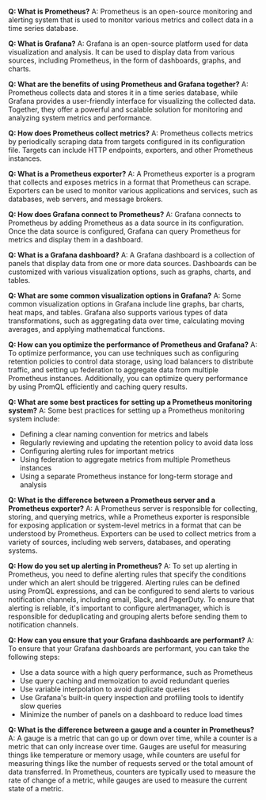 **Q: What is Prometheus?**
A: Prometheus is an open-source monitoring and alerting system that is used to monitor various metrics and collect data in a time series database.

**Q: What is Grafana?**
A: Grafana is an open-source platform used for data visualization and analysis. It can be used to display data from various sources, including Prometheus, in the form of dashboards, graphs, and charts.

**Q: What are the benefits of using Prometheus and Grafana together?**
A: Prometheus collects data and stores it in a time series database, while Grafana provides a user-friendly interface for visualizing the collected data. Together, they offer a powerful and scalable solution for monitoring and analyzing system metrics and performance.

**Q: How does Prometheus collect metrics?**
A: Prometheus collects metrics by periodically scraping data from targets configured in its configuration file. Targets can include HTTP endpoints, exporters, and other Prometheus instances.

**Q: What is a Prometheus exporter?**
A: A Prometheus exporter is a program that collects and exposes metrics in a format that Prometheus can scrape. Exporters can be used to monitor various applications and services, such as databases, web servers, and message brokers.

**Q: How does Grafana connect to Prometheus?**
A: Grafana connects to Prometheus by adding Prometheus as a data source in its configuration. Once the data source is configured, Grafana can query Prometheus for metrics and display them in a dashboard.

**Q: What is a Grafana dashboard?**
A: A Grafana dashboard is a collection of panels that display data from one or more data sources. Dashboards can be customized with various visualization options, such as graphs, charts, and tables.

**Q: What are some common visualization options in Grafana?**
A: Some common visualization options in Grafana include line graphs, bar charts, heat maps, and tables. Grafana also supports various types of data transformations, such as aggregating data over time, calculating moving averages, and applying mathematical functions.

**Q: How can you optimize the performance of Prometheus and Grafana?**
A: To optimize performance, you can use techniques such as configuring retention policies to control data storage, using load balancers to distribute traffic, and setting up federation to aggregate data from multiple Prometheus instances. Additionally, you can optimize query performance by using PromQL efficiently and caching query results.

**Q: What are some best practices for setting up a Prometheus monitoring system?**
A: Some best practices for setting up a Prometheus monitoring system include:
- Defining a clear naming convention for metrics and labels
- Regularly reviewing and updating the retention policy to avoid data loss
- Configuring alerting rules for important metrics
- Using federation to aggregate metrics from multiple Prometheus instances
- Using a separate Prometheus instance for long-term storage and analysis

**Q: What is the difference between a Prometheus server and a Prometheus exporter?**
A: A Prometheus server is responsible for collecting, storing, and querying metrics, while a Prometheus exporter is responsible for exposing application or system-level metrics in a format that can be understood by Prometheus. Exporters can be used to collect metrics from a variety of sources, including web servers, databases, and operating systems.

**Q: How do you set up alerting in Prometheus?**
A: To set up alerting in Prometheus, you need to define alerting rules that specify the conditions under which an alert should be triggered. Alerting rules can be defined using PromQL expressions, and can be configured to send alerts to various notification channels, including email, Slack, and PagerDuty. To ensure that alerting is reliable, it's important to configure alertmanager, which is responsible for deduplicating and grouping alerts before sending them to notification channels.

**Q: How can you ensure that your Grafana dashboards are performant?**
A: To ensure that your Grafana dashboards are performant, you can take the following steps:
- Use a data source with a high query performance, such as Prometheus
- Use query caching and memoization to avoid redundant queries
- Use variable interpolation to avoid duplicate queries
- Use Grafana's built-in query inspection and profiling tools to identify slow queries
- Minimize the number of panels on a dashboard to reduce load times

**Q: What is the difference between a gauge and a counter in Prometheus?**
A: A gauge is a metric that can go up or down over time, while a counter is a metric that can only increase over time. Gauges are useful for measuring things like temperature or memory usage, while counters are useful for measuring things like the number of requests served or the total amount of data transferred. In Prometheus, counters are typically used to measure the rate of change of a metric, while gauges are used to measure the current state of a metric.